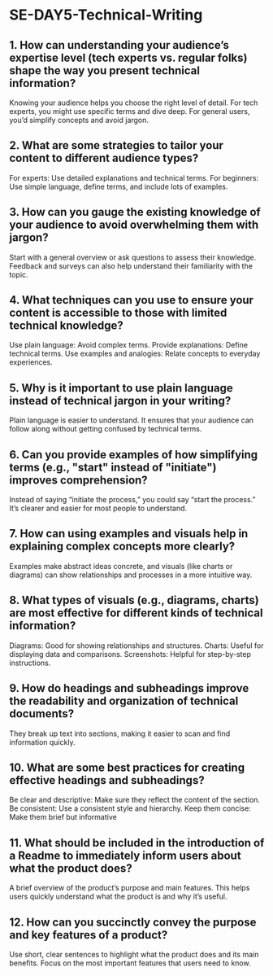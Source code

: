 # SE-DAY5-Technical-Writing
## 1. How can understanding your audience’s expertise level (tech experts vs. regular folks) shape the way you present technical information?
Knowing your audience helps you choose the right level of detail. For tech experts, you might use specific terms and dive deep. For general users, you’d simplify concepts and avoid jargon.

## 2. What are some strategies to tailor your content to different audience types?
For experts: Use detailed explanations and technical terms.
For beginners: Use simple language, define terms, and include lots of examples.

## 3. How can you gauge the existing knowledge of your audience to avoid overwhelming them with jargon?
Start with a general overview or ask questions to assess their knowledge. Feedback and surveys can also help understand their familiarity with the topic.

## 4. What techniques can you use to ensure your content is accessible to those with limited technical knowledge?
Use plain language: Avoid complex terms.
Provide explanations: Define technical terms.
Use examples and analogies: Relate concepts to everyday experiences.

## 5. Why is it important to use plain language instead of technical jargon in your writing?
Plain language is easier to understand. It ensures that your audience can follow along without getting confused by technical terms.

## 6. Can you provide examples of how simplifying terms (e.g., "start" instead of "initiate") improves comprehension?
Instead of saying “initiate the process,” you could say “start the process.” It’s clearer and easier for most people to understand.

## 7. How can using examples and visuals help in explaining complex concepts more clearly?
Examples make abstract ideas concrete, and visuals (like charts or diagrams) can show relationships and processes in a more intuitive way.

## 8. What types of visuals (e.g., diagrams, charts) are most effective for different kinds of technical information?
Diagrams: Good for showing relationships and structures.
Charts: Useful for displaying data and comparisons.
Screenshots: Helpful for step-by-step instructions.

## 9. How do headings and subheadings improve the readability and organization of technical documents?
They break up text into sections, making it easier to scan and find information quickly.

## 10. What are some best practices for creating effective headings and subheadings?
Be clear and descriptive: Make sure they reflect the content of the section.
Be consistent: Use a consistent style and hierarchy.
Keep them concise: Make them brief but informative

## 11. What should be included in the introduction of a Readme to immediately inform users about what the product does?
A brief overview of the product’s purpose and main features. This helps users quickly understand what the product is and why it’s useful.

## 12. How can you succinctly convey the purpose and key features of a product?
Use short, clear sentences to highlight what the product does and its main benefits. Focus on the most important features that users need to know.
